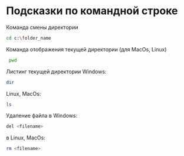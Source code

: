 # Подсказки по командной строке

 Команда смены директории
 ```sh
 cd c:\folder_name
```

 Команда отображения текущей директории (для MacOs, Linux)
```sh
 pwd
 ```

 Листинг текущей директории
Windows:
```sh
dir
```
Linux, MacOs:
```sh
ls
```

 Удаление файла в Windows:
 ```sh
 del <filename>
 ```
в Linux, MacOs:
```sh
rm <filename>
```


